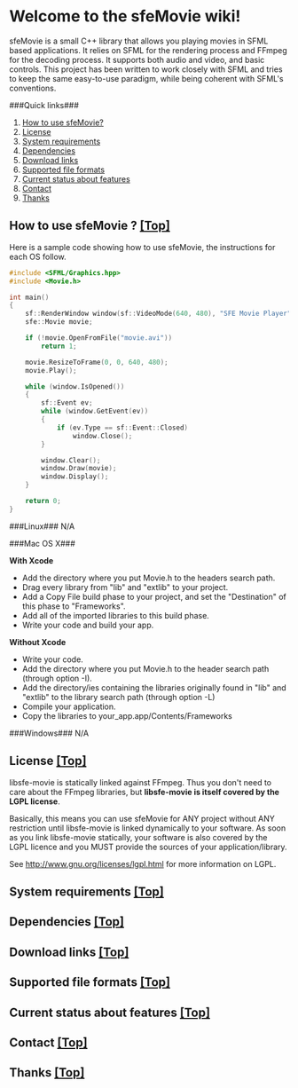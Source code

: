 # Welcome to the sfeMovie wiki!

sfeMovie is a small C++ library that allows you playing movies in SFML based applications. It relies on SFML for the rendering process and FFmpeg for the decoding process. It supports both audio and video, and basic controls. This project has been written to work closely with SFML and tries to keep the same easy-to-use paradigm,
while being coherent with SFML's conventions.

###Quick links###

1. [How to use sfeMovie?](#howto)
2. [License](#license)
3. [System requirements](#requirements)
4. [Dependencies](#dependencies)
5. [Download links](#downloads)
6. [Supported file formats](#formats)
7. [Current status about features](#status)
8. [Contact](#contact)
9. [Thanks](#thanks)


## <a name="howto" />How to use sfeMovie ? [ [Top] ](#top)

Here is a sample code showing how to use sfeMovie, the instructions for each OS follow.

```cpp
#include <SFML/Graphics.hpp>
#include <Movie.h>

int main()
{
    sf::RenderWindow window(sf::VideoMode(640, 480), "SFE Movie Player");
    sfe::Movie movie;

    if (!movie.OpenFromFile("movie.avi"))
        return 1;

    movie.ResizeToFrame(0, 0, 640, 480);
    movie.Play();

    while (window.IsOpened())
    {
        sf::Event ev;
        while (window.GetEvent(ev))
        {
            if (ev.Type == sf::Event::Closed)
                window.Close();
        }

        window.Clear();
        window.Draw(movie);
        window.Display();
    }

    return 0;
}
```


###Linux###
N/A

###Mac OS X###


**With Xcode**

- Add the directory where you put Movie.h to the headers search path.
- Drag every library from "lib" and "extlib" to your project.
- Add a Copy File build phase to your project, and set the "Destination" of this phase to "Frameworks".
- Add all of the imported libraries to this build phase.
- Write your code and build your app.

**Without Xcode**

- Write your code.
- Add the directory where you put Movie.h to the header search path (through option -I).
- Add the directory/ies containing the libraries originally found in "lib" and "extlib" to the library search path (through option -L)
- Compile your application.
- Copy the libraries to your_app.app/Contents/Frameworks

###Windows###
N/A

## <a name="license" />License [ [Top] ](#top)

libsfe-movie is statically linked against FFmpeg. Thus you don't need to care about
the FFmpeg libraries, but **libsfe-movie is itself covered by the LGPL license**.

Basically, this means you can use sfeMovie for ANY project without ANY restriction until
libsfe-movie is linked dynamically to your software. As soon as you link libsfe-movie statically,
your software is also covered by the LGPL licence and you MUST provide the sources of your
application/library. 

See <http://www.gnu.org/licenses/lgpl.html> for more information on LGPL.

## <a name="requirements" />System requirements [ [Top] ](#top)
## <a name="dependencies" />Dependencies [ [Top] ](#top)
## <a name="downloads" />Download links [ [Top] ](#top)
## <a name="formats" />Supported file formats [ [Top] ](#top)
## <a name="status" />Current status about features [ [Top] ](#top)
## <a name="contact" />Contact [ [Top] ](#top)
## <a name="thanks" />Thanks [ [Top] ](#top)
